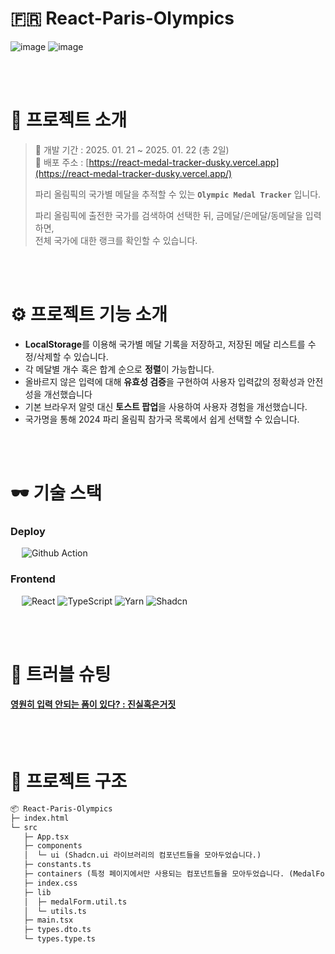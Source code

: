 # 🇫🇷 React-Paris-Olympics

![image](https://github.com/user-attachments/assets/49bda511-529d-4a3e-a763-fba118905273)
![image](https://github.com/user-attachments/assets/0e85a1df-ad41-4ef7-a0c5-89786f48ae23)

<br/>
<br/>

# 💬 프로젝트 소개
> 📅 개발 기간 : 2025. 01. 21 ~ 2025. 01. 22 (총 2일) <br/>
> 🔗 배포 주소 : [https://react-medal-tracker-dusky.vercel.app](https://react-medal-tracker-dusky.vercel.app/) <br/>
> 
> 파리 올림픽의 국가별 메달을 추적할 수 있는 **`Olympic Medal Tracker`** 입니다. <br/>
>
> 파리 올림픽에 출전한 국가를 검색하여 선택한 뒤, 금메달/은메달/동메달을 입력하면, <br/>
> 전체 국가에 대한 랭크를 확인할 수 있습니다.

<br/>
<br/>

# ⚙ 프로젝트 기능 소개
- **LocalStorage**를 이용해 국가별 메달 기록을 저장하고, 저장된 메달 리스트를 수정/삭제할 수 있습니다.
- 각 메달별 개수 혹은 합계 순으로 **정렬**이 가능합니다.
- 올바르지 않은 입력에 대해 **유효성 검증**을 구현하여 사용자 입력값의 정확성과 안전성을 개선했습니다
- 기본 브라우저 알럿 대신 **토스트 팝업**을 사용하여 사용자 경험을 개선했습니다.
- 국가명을 통해 2024 파리 올림픽 참가국 목록에서 쉽게 선택할 수 있습니다.

<br/>
<br/>

# 🕶️ 기술 스택
### **Deploy** <br/>
 &emsp; <img src="https://img.shields.io/badge/Github_Action-000000?style=for-the-badge&logo=github&logoColor=white" alt="Github Action"/>

### **Frontend** <br/>
 &emsp; <img src="https://img.shields.io/badge/React_18.3.1-087ea4?style=for-the-badge&logo=React&logoColor=white" alt="React"/> <img src="https://img.shields.io/badge/TypeScript-3178C6.svg?style=for-the-badge&logo=TypeScript&logoColor=white" alt="TypeScript"/> <img src="https://img.shields.io/badge/Yarn_1.22.22-514C87.svg?style=for-the-badge&logo=Yarn&logoColor=white" alt="Yarn"/> <img src="https://img.shields.io/badge/shadcn/ui-000000.svg?style=for-the-badge&logo=shadcn/ui&logoColor=white" alt="Shadcn"/>

<br/>
<br/>

# 🚀 트러블 슈팅

#### [영원히 입력 안되는 폼이 있다? : 진실혹은거짓](https://llddang-blog.tistory.com/64)

<br/>
<br/>

# 📁 프로젝트 구조

```markdown
📦 React-Paris-Olympics
├─ index.html
└─ src
   ├─ App.tsx
   ├─ components
   │  └─ ui (Shadcn.ui 라이브러리의 컴포넌트들을 모아두었습니다.)
   ├─ constants.ts
   ├─ containers (특정 페이지에서만 사용되는 컴포넌트들을 모아두었습니다. (MedalForm, MedalTable))
   ├─ index.css
   ├─ lib
   │  ├─ medalForm.util.ts
   │  └─ utils.ts
   ├─ main.tsx
   ├─ types.dto.ts
   └─ types.type.ts
```
